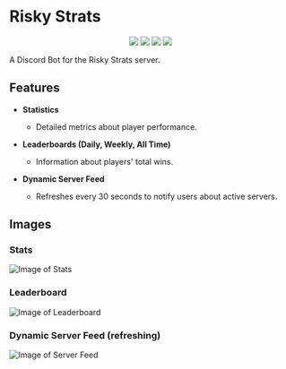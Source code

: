 # Risky Strats

<p align="center">
  <img src="https://img.shields.io/github/license/venoras/RiskyStrats">
  <img src="https://img.shields.io/github/issues-raw/venoras/RiskyStrats">
  <img src="https://img.shields.io/github/repo-size/venoras/RiskyStrats">
  <img src="https://img.shields.io/github/last-commit/venoras/RiskyStrats">
</p>

A Discord Bot for the Risky Strats server.

## Features
  * __Statistics__
    * Detailed metrics about player performance.
    
  * __Leaderboards (Daily, Weekly, All Time)__
    * Information about players' total wins.
    
  * __Dynamic Server Feed__
    * Refreshes every 30 seconds to notify users about active servers.

## Images

### Stats

![Image of Stats](https://i.imgur.com/F9Tgr9K.png)

### Leaderboard

![Image of Leaderboard](https://i.imgur.com/GeWgcV0.png)

### Dynamic Server Feed (refreshing)

![Image of Server Feed](https://i.imgur.com/4DPmQca.png)
